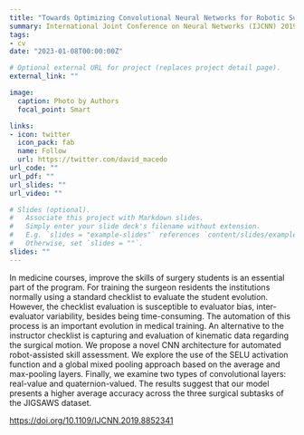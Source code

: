 ```yaml
---
title: "Towards Optimizing Convolutional Neural Networks for Robotic Surgery Skill Evaluation"
summary: International Joint Conference on Neural Networks (IJCNN) 2019
tags:
- cv
date: "2023-01-08T00:00:00Z"

# Optional external URL for project (replaces project detail page).
external_link: ""

image:
  caption: Photo by Authors
  focal_point: Smart

links:
- icon: twitter
  icon_pack: fab
  name: Follow
  url: https://twitter.com/david_macedo
url_code: ""
url_pdf: ""
url_slides: ""
url_video: ""

# Slides (optional).
#   Associate this project with Markdown slides.
#   Simply enter your slide deck's filename without extension.
#   E.g. `slides = "example-slides"` references `content/slides/example-slides.md`.
#   Otherwise, set `slides = ""`.
slides: ""
---
```


In medicine courses, improve the skills of surgery students is an essential part of the program. For training the surgeon residents the institutions normally using a standard checklist to evaluate the student evolution. However, the checklist evaluation is susceptible to evaluator bias, inter-evaluator variability, besides being time-consuming. The automation of this process is an important evolution in medical training. An alternative to the instructor checklist is capturing and evaluation of kinematic data regarding the surgical motion. We propose a novel CNN architecture for automated robot-assisted skill assessment. We explore the use of the SELU activation function and a global mixed pooling approach based on the average and max-pooling layers. Finally, we examine two types of convolutional layers: real-value and quaternion-valued. The results suggest that our model presents a higher average accuracy across the three surgical subtasks of the JIGSAWS dataset.

https://doi.org/10.1109/IJCNN.2019.8852341
